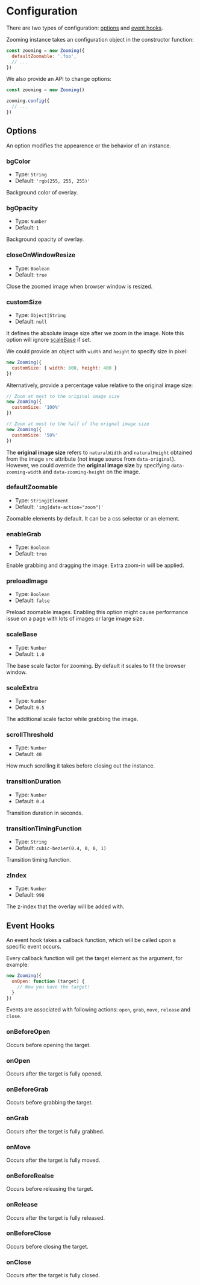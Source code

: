 # Configuration

There are two types of configuration: [options](configuration?id=options) and [event hooks](configuration?id=event-hooks).

Zooming instance takes an configuration object in the constructor function:

```js
const zooming = new Zooming({
  defaultZoomable: '.foo',
  // ...
})
```

We also provide an API to change options:

```js
const zooming = new Zooming()

zooming.config({
  // ...
})
```

## Options

An option modifies the appearence or the behavior of an instance.

### bgColor

- Type: `String`
- Default: `'rgb(255, 255, 255)'`

Background color of overlay.

### bgOpacity

- Type: `Number`
- Default: `1`

Background opacity of overlay.

### closeOnWindowResize

- Type: `Boolean`
- Default: `true`

Close the zoomed image when browser window is resized.

### customSize

- Type: `Object|String`
- Default: `null`

It defines the absolute image size after we zoom in the image. 
Note this option will ignore [scaleBase](configuration?id=scaleBase) if set.

We could provide an object with `width` and `height` to specify size in pixel:

```js
new Zooming({
  customSize: { width: 800, height: 400 }
})
```

Alternatively, provide a percentage value relative to the original image size:

```js
// Zoom at most to the original image size
new Zooming({
  customSize: '100%'
})

// Zoom at most to the half of the orignal image size
new Zooming({
  customSize: '50%'
})
```

The **original image size** refers to `naturalWidth` and `naturalHeight` obtained from the image `src` attribute (not image source from `data-original`). However, we could override the **original image size** by specifying `data-zooming-width` and `data-zooming-height` on the image.

### defaultZoomable

- Type: `String|Element`
- Default: `'img[data-action="zoom"]'`

Zoomable elements by default. It can be a css selector or an element.

### enableGrab

- Type: `Boolean`
- Default: `true`

Enable grabbing and dragging the image. Extra zoom-in will be applied.

### preloadImage

- Type: `Boolean`
- Default: `false`

Preload zoomable images. Enabling this option might cause performance issue on a page with lots of images or large image size.

### scaleBase

- Type: `Number`
- Default: `1.0`

The base scale factor for zooming. By default it scales to fit the browser window.

### scaleExtra

- Type: `Number`
- Default: `0.5`

The additional scale factor while grabbing the image.

### scrollThreshold

- Type: `Number`
- Default: `40`

How much scrolling it takes before closing out the instance.

### transitionDuration

- Type: `Number`
- Default: `0.4`

Transition duration in seconds.

### transitionTimingFunction

- Type: `String`
- Default: `cubic-bezier(0.4, 0, 0, 1)`

Transition timing function.

### zIndex

- Type: `Number`
- Default: `998`

The z-index that the overlay will be added with.

## Event Hooks

An event hook takes a callback function, which will be called upon a specific event occurs.

Every callback function will get the target element as the argument, for example:

```js
new Zooming({
  onOpen: function (target) {
    // Now you have the target!
  }
})
```

Events are associated with following actions: `open`, `grab`, `move`, `release` and `close`. 

### onBeforeOpen

Occurs before opening the target.

### onOpen

Occurs after the target is fully opened.

### onBeforeGrab

Occurs before grabbing the target.

### onGrab

Occurs after the target is fully grabbed.

### onMove

Occurs after the target is fully moved.

### onBeforeRealse

Occurs before releasing the target.

### onRelease

Occurs after the target is fully released.

### onBeforeClose

Occurs before closing the target.

### onClose

Occurs after the target is fully closed.
